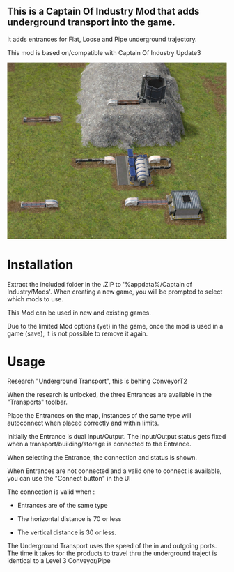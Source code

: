 ## This is a Captain Of Industry Mod that adds underground transport into the game.

It adds entrances for Flat, Loose and Pipe underground trajectory.

This mod is based on/compatible with Captain Of Industry Update3


![UI](Underground.PNG)



# Installation
Extract the included folder in the .ZIP to '%appdata%/Captain of Industry/Mods'. When creating a new game, you will be prompted to select which mods to use.

This Mod can be used in new and existing games.

Due to the limited Mod options (yet) in the game, once the mod is used in a game (save), it is not possible to remove it again.

# Usage

Research "Underground Transport", this is behing ConveyorT2

When the research is unlocked, the three Entrances are available in the "Transports" toolbar.

Place the Entrances on the map, instances of the same type will autoconnect when placed correctly and within limits.

Initially the Entrance is dual Input/Output.
The Input/Output status gets fixed when a transport/building/storage is connected to the Entrance.

When selecting the Entrance, the connection and status is shown.

When Entrances are not connected and a valid one to connect is available, you can use the "Connect button" in the UI

The connection is valid when : 

- Entrances are of the same type

- The horizontal distance is 70 or less

- The vertical distance is 30 or less.

The Underground Transport uses the speed of the in and outgoing ports.
The time it takes for the products to travel thru the underground traject is identical to a Level 3 Conveyor/Pipe
